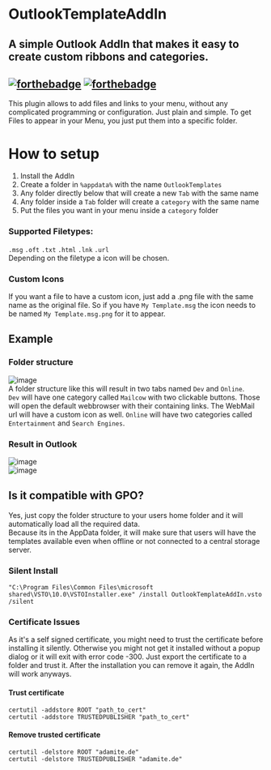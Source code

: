 # OutlookTemplateAddIn
A simple Outlook AddIn that makes it easy to create custom ribbons and categories.  
------------------------
[![forthebadge](https://forthebadge.com/images/featured/featured-built-with-love.svg)](https://forthebadge.com)
[![forthebadge](https://forthebadge.com/images/featured/featured-powered-by-electricity.svg)](https://forthebadge.com)
------------------------

This plugin allows to add files and links to your menu, without any complicated programming or configuration. Just plain and simple.
To get Files to appear in your Menu, you just put them into a specific folder.

# How to setup
1. Install the AddIn
2. Create a folder in `%appdata%` with the name `OutlookTemplates`
3. Any folder directly below that will create a new `Tab` with the same name
4. Any folder inside a `Tab` folder will create a `category` with the same name
5. Put the files you want in your menu inside a `category` folder

### Supported Filetypes:
`.msg` `.oft` `.txt` `.html` `.lnk`  `.url`  
Depending on the filetype a icon will be chosen.  

### Custom Icons
If you want a file to have a custom icon, just add a .png file with the same name as the original file. So if you have `My Template.msg` the icon needs to be named `My Template.msg.png` for it to appear.


## Example
### Folder structure
![image](https://github.com/Adammantium/OutlookTemplateAddIn/assets/38858318/641af799-3177-4923-8c22-6e59de78dd2f)  
A folder structure like this will result in two tabs named `Dev` and `Online`.  
`Dev` will have one category called `Mailcow` with two clickable buttons. Those will open the default webbrowser with their containing links. The WebMail url will have a custom icon as well.
`Online` will have two categories called `Entertainment` and `Search Engines`.

### Result in Outlook
![image](https://github.com/Adammantium/OutlookTemplateAddIn/assets/38858318/55bf1c8b-5c11-43bf-b4a1-cf2c5bd501c0)  
![image](https://github.com/Adammantium/OutlookTemplateAddIn/assets/38858318/9eca7470-3458-46a4-b7d9-316b4aa391cd)


## Is it compatible with GPO?
Yes, just copy the folder structure to your users home folder and it will automatically load all the required data.  
Because its in the AppData folder, it will make sure that users will have the templates available even when offline or not connected to a central storage server.
### Silent Install
`"C:\Program Files\Common Files\microsoft shared\VSTO\10.0\VSTOInstaller.exe" /install OutlookTemplateAddIn.vsto /silent`
### Certificate Issues
As it's a self signed certificate, you might need to trust the certificate before installing it silently.
Otherwise you might not get it installed without a popup dialog or it will exit with error code -300.
Just export the certificate to a folder and trust it. After the installation you can remove it again, the AddIn will work anyways.
#### Trust certificate
`certutil -addstore ROOT "path_to_cert"`  
`certutil -addstore TRUSTEDPUBLISHER "path_to_cert"`  
#### Remove trusted certificate
`certutil -delstore ROOT "adamite.de"`  
`certutil -delstore TRUSTEDPUBLISHER "adamite.de"`  
